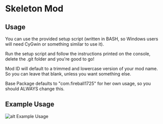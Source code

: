 # Skeleton Mod

## Usage
You can use the provided setup script (written in BASH, so Windows users will need CyGwin or something similar to use it).

Run the setup script and follow the instructions printed on the console, delete the .git folder and you're good to go!

Mod ID will default to a trimmed and lowercase version of your mod name. So you can leave that blank, unless you want something else.

Base Package defaults to "com.fireball1725" for her own usage, so you should ALWAYS change this.

## Example Usage
![alt Example Usage](http://i.imgur.com/705N1iv.png "Example Usage") 